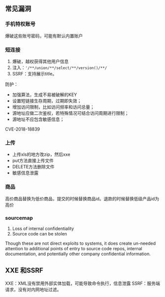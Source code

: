 ## 常见漏洞
### 手机特权账号

爆破这些账号密码，可能有默认内置账户

### 短连接
1. 爆破，越权获得其他用户信息
2. 注入：`'/**/union/**/select/**/version()/**/`
3. SSRF：支持展示title。

防护：
- 加强算法，生成不易被破解的KEY
- 设置短链接生存周期，过期即失效；
- 增加访问限制，比如访问频率和访问总量；
- 源地址应做二次鉴权，若特殊情况可结合访问周期进行限制；
- 源地址不应包含敏感信息；


CVE-2018-18839

### 上传
- 上传xls的地方改zip，然后xxe
- put方法直接上传文件
- DELETE方法删除文件
- 敏感信息泄露
  
### 商品
高价商品替换为低价商品，提交的时候替换商品id。退款的时候替换低级产品id为高价

### sourcemap
1. Loss of internal confidentiality
2. Source code can be stolen

Though these are not direct exploits to systems, it does create un-needed attention to additional points of entry to source code repos, internal documentation, and potentially other company confidential information.

## XXE 和SSRF
XXE：XML没有禁用外部实体加载，可能导致命令执行，信息泄露
SSRF：服务端请求，没有对内网地址过滤。

